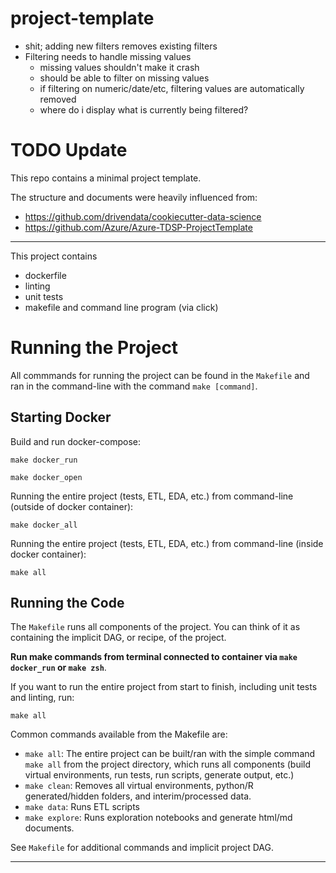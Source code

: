 # project-template

- shit; adding new filters removes existing filters
- Filtering needs to handle missing values
    - missing values shouldn't make it crash
    - should be able to filter on missing values
    - if filtering on numeric/date/etc, filtering values are automatically removed
    - where do i display what is currently being filtered?








# TODO Update


This repo contains a minimal project template.

The structure and documents were heavily influenced from:

- https://github.com/drivendata/cookiecutter-data-science
- https://github.com/Azure/Azure-TDSP-ProjectTemplate

---

This project contains

- dockerfile
- linting
- unit tests
- makefile and command line program (via click)

# Running the Project

All commmands for running the project can be found in the `Makefile` and ran in the command-line with the command `make [command]`.

## Starting Docker

Build and run docker-compose:

```commandline
make docker_run
```

```commandline
make docker_open
```

Running the entire project (tests, ETL, EDA, etc.) from command-line (outside of docker container):

```commandline
make docker_all
```

Running the entire project (tests, ETL, EDA, etc.) from command-line (inside docker container):

```commandline
make all
```

## Running the Code

The `Makefile` runs all components of the project. You can think of it as containing the implicit DAG, or recipe, of the project.

**Run make commands from terminal connected to container via `make docker_run` or `make zsh`**.

If you want to run the entire project from start to finish, including unit tests and linting, run:

```
make all
```

Common commands available from the Makefile are:

- `make all`: The entire project can be built/ran with the simple command `make all` from the project directory, which runs all components (build virtual environments, run tests, run scripts, generate output, etc.)
- `make clean`: Removes all virtual environments, python/R generated/hidden folders, and interim/processed data.
- `make data`: Runs ETL scripts
- `make explore`: Runs exploration notebooks and generate html/md documents.

See `Makefile` for additional commands and implicit project DAG.

---

